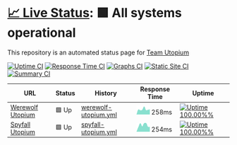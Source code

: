 # [📈 Live Status](https://status.utopium.tk): <!--live status--> **🟩 All systems operational**

This repository is an automated status page for [Team Utopium](https://utopium.tk)

[![Uptime CI](https://github.com/koj-co/upptime/workflows/Uptime%20CI/badge.svg)](https://github.com/koj-co/upptime/actions?query=workflow%3A%22Uptime+CI%22)
[![Response Time CI](https://github.com/koj-co/upptime/workflows/Response%20Time%20CI/badge.svg)](https://github.com/koj-co/upptime/actions?query=workflow%3A%22Response+Time+CI%22)
[![Graphs CI](https://github.com/koj-co/upptime/workflows/Graphs%20CI/badge.svg)](https://github.com/koj-co/upptime/actions?query=workflow%3A%22Graphs+CI%22)
[![Static Site CI](https://github.com/koj-co/upptime/workflows/Static%20Site%20CI/badge.svg)](https://github.com/koj-co/upptime/actions?query=workflow%3A%22Static+Site+CI%22)
[![Summary CI](https://github.com/koj-co/upptime/workflows/Summary%20CI/badge.svg)](https://github.com/koj-co/upptime/actions?query=workflow%3A%22Summary+CI%22)

<!--start: status pages-->
<!-- This summary is generated by Upptime (https://github.com/upptime/upptime) -->
<!-- Do not edit this manually, your changes will be overwritten -->

| URL                                             | Status | History                                                                                                                  | Response Time                                                                         | Uptime                                                                                                                                                                                                                                      |
| ----------------------------------------------- | ------ | ------------------------------------------------------------------------------------------------------------------------ | ------------------------------------------------------------------------------------- | ------------------------------------------------------------------------------------------------------------------------------------------------------------------------------------------------------------------------------------------- |
| [Werewolf Utopium](https://werewolf-utopium.tk) | 🟩 Up  | [werewolf-utopium.yml](https://github.com/thewilloftheshadow/utopium-status/commits/master/history/werewolf-utopium.yml) | <img alt="Response time graph" src="./graphs/werewolf-utopium.png" height="20"> 258ms | [![Uptime 100.00%%](https://img.shields.io/endpoint?url=https%3A%2F%2Fraw.githubusercontent.com%2Fthewilloftheshadow%2Futopium-status%2Fmaster%2Fapi%2Fwerewolf-utopium%2Fuptime.json)](https://status.utopium.tk/history/werewolf-utopium) |
| [Spyfall Utopium](https://spyfall.utopium.tk)   | 🟩 Up  | [spyfall-utopium.yml](https://github.com/thewilloftheshadow/utopium-status/commits/master/history/spyfall-utopium.yml)   | <img alt="Response time graph" src="./graphs/spyfall-utopium.png" height="20"> 254ms  | [![Uptime 100.00%%](https://img.shields.io/endpoint?url=https%3A%2F%2Fraw.githubusercontent.com%2Fthewilloftheshadow%2Futopium-status%2Fmaster%2Fapi%2Fspyfall-utopium%2Fuptime.json)](https://status.utopium.tk/history/spyfall-utopium)   |

<!--end: status pages-->
